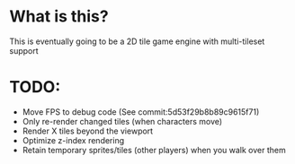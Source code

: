 # What is this?
This is eventually going to be a 2D tile game engine with multi-tileset support

# TODO:
* Move FPS to debug code (See commit:5d53f29b8b89c9615f71)
* Only re-render changed tiles (when characters move)
* Render X tiles beyond the viewport
* Optimize z-index rendering
* Retain temporary sprites/tiles (other players) when you walk over them